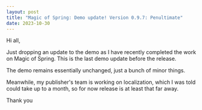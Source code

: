 ```yaml
---
layout: post
title: "Magic of Spring: Demo update! Version 0.9.7: Penultimate"
date: 2023-10-30
---
```


Hi all,

Just dropping an update to the demo as I have recently completed the work on Magic of Spring.
This is the last demo update before the release.

The demo remains essentially unchanged, just a bunch of minor things.

Meanwhile, my publisher's team is working on localization, which I was told could take up to a month, so for now release is at least that far away.

Thank you
